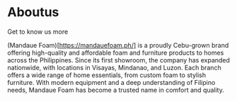 # Aboutus
Get to know us more


(Mandaue Foam)[https://mandauefoam.ph/] is a proudly Cebu-grown brand offering high-quality and affordable foam and furniture products to homes across the Philippines. Since its first showroom, the company has expanded nationwide, with locations in Visayas, Mindanao, and Luzon. Each branch offers a wide range of home essentials, from custom foam to stylish furniture. With modern equipment and a deep understanding of Filipino needs, Mandaue Foam has become a trusted name in comfort and quality.
